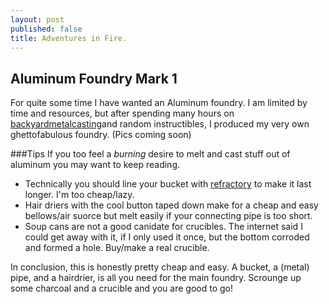 ```yaml
---
layout: post
published: false
title: Adventures in Fire.
---
```


## Aluminum Foundry Mark 1

For quite some time I have wanted an Aluminum foundry. I am limited by time and resources, but after spending many hours on [backyardmetalcasting](http://www.backyardmetalcasting.com/)and random instructibles, I produced my very own ghettofabulous foundry. (Pics coming soon)

###Tips
If you too feel a _burning_ desire to melt and cast stuff out of aluminum you may want to keep reading.

- Technically you should line your bucket with [refractory](http://en.wikipedia.org/wiki/Refractory) to make it last longer. I'm too cheap/lazy.
- Hair driers with the cool button taped down make for a cheap and easy bellows/air suorce but melt easily if your connecting pipe is too short.
- Soup cans are not a good canidate for crucibles. The internet said I could get away with it, if I only used it once, but the bottom corroded and formed a hole. Buy/make a real crucible.

In conclusion, this is honestly pretty cheap and easy. A bucket, a (metal) pipe, and a hairdrier, is all you need for the main foundry. Scrounge up some charcoal and a crucible and you are good to go!




